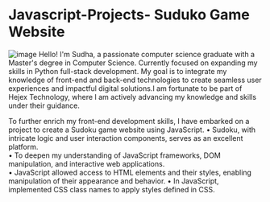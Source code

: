 # Javascript-Projects- Suduko Game Website
![image](https://github.com/user-attachments/assets/a6bdd95c-ffeb-495e-b743-40b296392a08)
Hello! I'm Sudha, a passionate computer science graduate with a Master's degree in Computer Science. Currently focused on expanding my skills in Python full-stack development. My goal is to integrate my knowledge of front-end and back-end technologies to create seamless user experiences and impactful digital solutions.I am fortunate to be part of Hejex Technology, where I am actively advancing my knowledge and skills under their guidance.

To further enrich my front-end development skills, I have embarked on a project to create a Sudoku game website using JavaScript. 
      • Sudoku, with intricate logic and user interaction components, serves as an excellent platform.                                                                              
      • To deepen my understanding of JavaScript frameworks, DOM manipulation, and interactive web applications.                                       
      • JavaScript allowed access to HTML elements and their styles, enabling manipulation of their appearance and behavior.
      • In JavaScript, implemented CSS class names to apply styles defined in CSS.               
